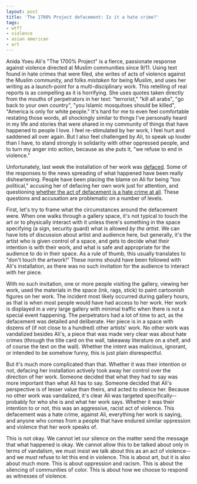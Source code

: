 ```yaml
---
layout: post
title: 'The 1700% Project defacement: Is it a hate crime?'
tags:
- wtf?
- violence
- asian american
- art
---
```

Anida Yoeu Ali's "The 1700% Project" is a fierce, passionate response against violence directed at Muslim communities since 9/11. Using text found in hate crimes that were filed, she writes of acts of violence against the Muslim community, and folks *mistaken* for being Muslim, and uses her writing as a launch-point for a multi-disciplinary work. This retelling of real reports is as compelling as it is horrifying. She uses quotes taken directly from the mouths of perpetrators in her text: "terrorist," "kill all arabs", "go back to your own country", "you Islamic mosquitoes should be killed", "America is only for white people." It's hard for me to even feel comfortable restating those words, all shockingly similar to things I've personally heard in my life and stories that were shared in my community of things that have happened to people I love. I feel re-stimulated by her work, I feel hurt and saddened all over again. But I also feel challenged by Ali, to speak up louder than I have, to stand strongly in solidarity with other oppressed people, and to turn my anger into action, because as she puts it, "we refuse to end in violence."

Unfortunately, last week the installation of her work was [defaced](http://1700percentproject.wordpress.com/2010/05/09/documentation-of-1700-project-iterations/). Some of the responses to the news spreading of what happened have been really disheartening. People have been placing the blame on Ali for being "too political," accusing her of defacing her own work just for attention, and questioning [whether the act of defacement is a hate crime at all](http://chicagoartmagazine.com/2010/05/muslim-art-is-defaced-but-is-it-a-hate-crime/). These questions and accusation are problematic on a number of levels.

First, let's try to frame what the circumstances around the defacement were. When one walks through a gallery space, it's not typical to touch the art or to physically interact with it unless there's something in the space specifying (a sign, security guard) what is allowed _by the artist_. We can have lots of discussion about artist and audience here, but generally, it's the artist who is given control of a space, and gets to decide what their intention is with their work, and what is safe and appropriate for the audience to do in their space. As a rule of thumb, this usually translates to "don't touch the artwork!" These norms should have been followed with Ali's installation, as there was no such invitation for the audience to interact with her piece.

With no such invitation, one or more people visiting the gallery, viewing her work, used the materials in the space (ink, rags, stick) to paint cartoonish figures on her work. The incident most likely occurred during gallery hours, as that is when most people would have had access to her work. Her work is displayed in a very large gallery with minimal traffic when there is not a special event happening. The perpetrators had a lot of time to act, as the defacement was detailed and deliberate. Her piece is in a space with dozens of (if not close to a hundred) other artists' work. No other work was vandalized besides Ali's, a piece that was made very clear was about hate crimes (through the title card on the wall, takeaway literature on a shelf, and of course the text on the wall). Whether the intent was malicious, ignorant, or intended to be somehow funny, this is just plain disrespectful.

But it's much more complicated than that. Whether it was their intention or not, defacing her installation actively took away her control over the direction of her work.  Someone decided that what they had to say was more important than what Ali has to say. Someone decided that Ali's perspective is of lesser value than theirs, and acted to silence her. Because no other work was vandalized, it's clear Ali was targeted specifically--probably for who she is and what her work says. Whether it was their intention to or not, this was an aggressive, racist act of violence. This defacement was a hate crime, against Ali, everything her work is saying, and anyone who comes from a people that have endured similar oppression and violence that her work speaks of.

This is not okay. We cannot let our silence on the matter send the message that what happened is okay. We cannot allow this to be talked about only in terms of vandalism, we must insist we talk about this as an act of violence--and we _must_ refuse to let this end in violence. This is about art, but it is also about much more. This is about oppression and racism. This is about the silencing of communities of color. This is about how we choose to respond as witnesses of violence.

